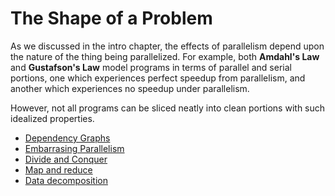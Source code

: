 # The Shape of a Problem

As we discussed in the intro chapter, the effects of parallelism depend upon the nature of the thing being parallelized.
For example, both **Amdahl's Law** and **Gustafson's Law** model programs in terms of parallel and serial portions, one which experiences perfect speedup from parallelism, and another which experiences no speedup under parallelism.

However, not all programs can be sliced neatly into clean portions with such idealized properties. 


- [Dependency Graphs](./shape/graphs.md)
- [Embarrasing Parallelism](./shape/embarassing.md)
- [Divide and Conquer](./shape/divide_and_conquer.md)
- [Map and reduce](./shape/map_and_reduce.md)
- [Data decomposition](./shape/data_decomp.md)
